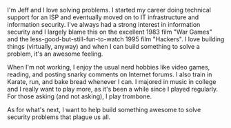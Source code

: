 I'm Jeff and I love solving problems. I started my career doing technical support for an ISP and eventually moved on to IT infrastructure and information security. I've always had a strong interest in information security and I largely blame this on the excellent 1983 film "War Games" and the less-good-but-still-fun-to-watch 1995 film "Hackers". I love building things (virtually, anyway) and when I can build something to solve a problem, it's an awesome feeling.

When I'm not working, I enjoy the usual nerd hobbies like video games, reading, and posting snarky comments on Internet forums. I also train in Karate, run, and bake bread whenever I can. I majored in music in college and I really want to play more, as it's been a while since I played regularly. For those asking (and not asking), I play trombone.

As for what's next, I want to help build something awesome to solve security problems that plague us all. 
